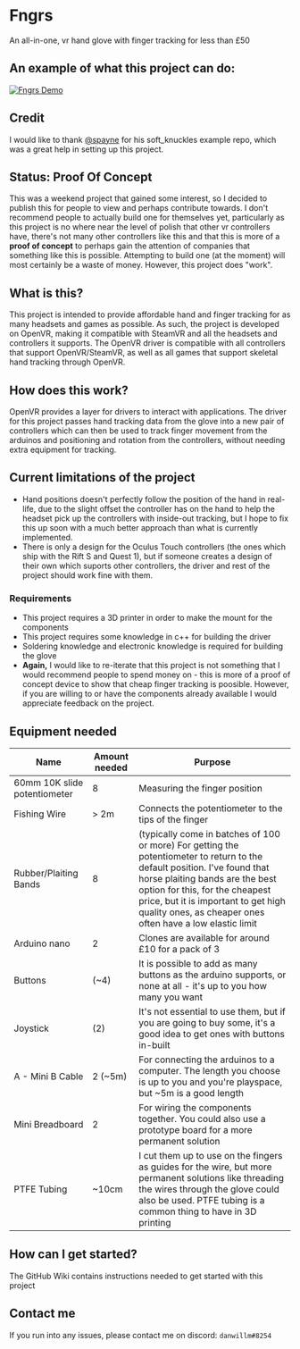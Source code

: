# Fngrs
An all-in-one, vr hand glove with finger tracking for less than £50

## An example of what this project can do:
[![Fngrs Demo](https://img.youtube.com/vi/AnlR8ik4xHY/0.jpg)](https://www.youtube.com/watch?v=AnlR8ik4xHY)
## Credit
I would like to thank [@spayne](https://github.com/spayne) for his soft_knuckles example repo, which was a great help in setting up this project. 
## Status: Proof Of Concept
This was a weekend project that gained some interest, so I decided to publish this for people to view and perhaps contribute towards. I don't recommend people to actually build one for themselves yet, particularly as this project is no where near the level of polish that other vr controllers have, there's not many other controllers like this and that this is more of a **proof of concept** to perhaps gain the attention of companies that something like this is possible. Attempting to build one (at the moment) will most certainly be a waste of money. However, this project does "work".
## What is this?
This project is intended to provide affordable hand and finger tracking for as many headsets and games as possible. As such, the project is developed on OpenVR, making it compatible with SteamVR and all the headsets and controllers it supports. The OpenVR driver is compatible with all controllers that support OpenVR/SteamVR, as well as all games that support skeletal hand tracking through OpenVR.

## How does this work?
OpenVR provides a layer for drivers to interact with applications. The driver for this project passes hand tracking data from the glove into a new pair of controllers which can then be used to track finger movement from the arduinos and positioning and rotation from the controllers, without needing extra equipment for tracking.

## Current limitations of the project
* Hand positions doesn't perfectly follow the position of the hand in real-life, due to the slight offset the controller has on the hand to help the headset pick up the controllers with inside-out tracking, but I hope to fix this up soon with a much better approach than what is currently implemented.
* There is only a design for the Oculus Touch controllers (the ones which ship with the Rift S and Quest 1), but if someone creates a design of their own which suports other controllers, the driver and rest of the project should work fine with them.

### Requirements
* This project requires a 3D printer in order to make the mount for the components
* This project requires some knowledge in c++ for building the driver
* Soldering knowledge and electronic knowledge is required for building the glove
* <b>Again,</b>  I would like to re-iterate that this project is not something that I would recommend people to spend money on - this is more of a proof of concept device to show that cheap finger tracking is poosible. However, if you are willing to or have the components already available I would appreciate feedback on the project.

## Equipment needed
| Name      | Amount needed | Purpose |
| ----------- | ----------- | ----------- | 
| 60mm 10K slide potentiometer | 8 |  Measuring the finger position |
| Fishing Wire | > 2m | Connects the potentiometer to the tips of the finger |
| Rubber/Plaiting Bands | 8 | (typically come in batches of 100 or more) For getting the potentiometer to return to the default position. I've found that horse plaiting bands are the best option for this, for the cheapest price, but it is important to get high quality ones, as cheaper ones often have a low elastic limit |
| Arduino nano | 2 | Clones are available for around £10 for a pack of 3 |
| Buttons | (~4) | It is possible to add as many buttons as the arduino supports, or none at all - it's up to you how many you want |
| Joystick | (2) | It's not essential to use them, but if you are going to buy some, it's a good idea to get ones with buttons in-built |
| A - Mini B Cable | 2 (~5m) | For connecting the arduinos to a computer. The length you choose is up to you and you're playspace, but ~5m is a good length |
| Mini Breadboard | 2 | For wiring the components together. You could also use a prototype board for a more permanent solution |
| PTFE Tubing | ~10cm | I cut them up to use on the fingers as guides for the wire, but more permanent solutions like threading the wires through the glove could also be used. PTFE tubing is a common thing to have in 3D printing |

## How can I get started?
The GitHub Wiki contains instructions needed to get started with this project

## Contact me
If you run into any issues, please contact me on discord: `danwillm#8254`
